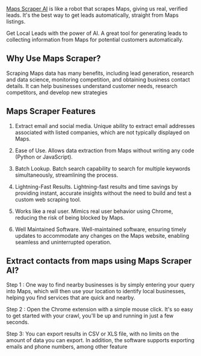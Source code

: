 
[Maps Scraper AI](https://mapsscraper.ai/) is like a robot that scrapes Maps, giving us real, verified leads. It's the best way to get leads automatically, straight from Maps listings.

Get Local Leads with the power of AI. A great tool for generating leads to collecting information from Maps for potential customers automatically.

## Why Use Maps Scraper?

Scraping Maps data has many benefits, including lead generation, research and data science, monitoring competition, and obtaining business contact details. It can help businesses understand customer needs, research competitors, and develop new strategies

## Maps Scraper Features

1. Extract email and social media.
Unique ability to extract email addresses associated with listed companies, which are not typically displayed on Maps.

2. Ease of Use.
Allows data extraction from Maps without writing any code (Python or JavaScript).

3. Batch Lookup.
Batch search capability to search for multiple keywords simultaneously, streamlining the process.

4. Lightning-Fast Results.
Lightning-fast results and time savings by providing instant, accurate insights without the need to build and test a custom web scraping tool.

5. Works like a real user.
Mimics real user behavior using Chrome, reducing the risk of being blocked by Maps.

6. Well Maintained Software.
Well-maintained software, ensuring timely updates to accommodate any changes on the Maps website, enabling seamless and uninterrupted operation.

## Extract contacts from maps using Maps Scraper AI?

Step 1 : One way to find nearby businesses is by simply entering your query into Maps, which will then use your location to identify local businesses, helping you find services that are quick and nearby.

Step 2 : Open the Chrome extension with a simple mouse click. It's so easy to get started with your crawl, you'll be up and running in just a few seconds.

Step 3: You can export results in CSV or XLS file, with no limits on the amount of data you can export. In addition, the software supports exporting emails and phone numbers, among other feature
